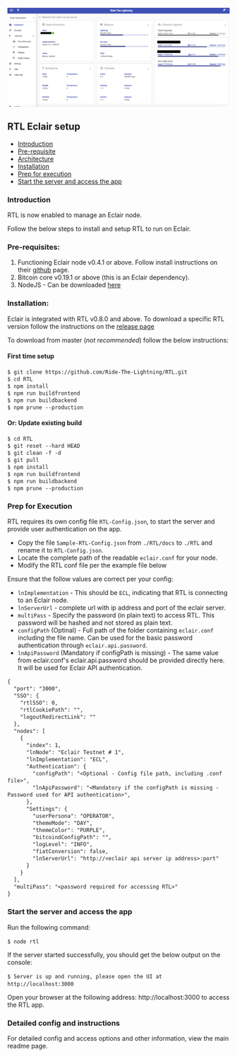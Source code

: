 ![](./screenshots/RTL-ECL-Dashboard.png)

## RTL Eclair setup

* [Introduction](#intro)
* [Pre-requisite](#prereq)
* [Architecture](#arch)
* [Installation](#install)
* [Prep for execution](#prep)
* [Start the server and access the app](#start)

### <a name="intro"></a>Introduction
RTL is now enabled to manage an Eclair node.

Follow the below steps to install and setup RTL to run on Eclair.

### <a name="prereq"></a>Pre-requisites:
1. Functioning Eclair node v0.4.1 or above. Follow install instructions on their [github](https://github.com/ACINQ/eclair) page.
2. Bitcoin core v0.19.1 or above (this is an Eclair dependency).
3. NodeJS - Can be downloaded [here](https://nodejs.org/en/download)

### <a name="install"></a>Installation:
Eclair is integrated with RTL v0.8.0 and above.
To download a specific RTL version follow the instructions on the [release page](https://github.com/Ride-The-Lightning/RTL/releases)

To download from master (*not recommended*) follow the below instructions:
#### First time setup
```
$ git clone https://github.com/Ride-The-Lightning/RTL.git
$ cd RTL
$ npm install
$ npm run buildfrontend
$ npm run buildbackend
$ npm prune --production
```
#### Or: Update existing build
```
$ cd RTL
$ git reset --hard HEAD
$ git clean -f -d
$ git pull
$ npm install
$ npm run buildfrontend
$ npm run buildbackend
$ npm prune --production
```
### <a name="prep"></a>Prep for Execution
RTL requires its own config file `RTL-Config.json`, to start the server and provide user authentication on the app. 
* Copy the file `Sample-RTL-Config.json` from `./RTL/docs` to `./RTL` and rename it to `RTL-Config.json`.
* Locate the complete path of the readable `eclair.conf` for your node.
* Modify the RTL conf file per the example file below

Ensure that the follow values are correct per your config:
* `lnImplementation` - This should be `ECL`, indicating that RTL is connecting to an Eclair node.
* `lnServerUrl` - complete url with ip address and port of the eclair server.
* `multiPass` - Specify the password (in plain text) to access RTL. This password will be hashed and not stored as plain text.
* `configPath` (Optinal) - Full path of the folder containing `eclair.conf` including the file name. Can be used for the basic password authentication through `eclair.api.password`.
* `lnApiPassword` (Mandatory if configPath is missing) - The same value from eclair.conf's eclair.api.password should be provided directly here. It will be used for Eclair API authentication. 

```
{
  "port": "3000",
  "SSO": {
    "rtlSSO": 0,
    "rtlCookiePath": "",
    "logoutRedirectLink": ""
  },
  "nodes": [
    {
      "index": 1,
      "lnNode": "Eclair Testnet # 1",
      "lnImplementation": "ECL",
      "Authentication": {
        "configPath": "<Optional - Config file path, including .conf file>",
        "lnApiPassword": "<Mandatory if the configPath is missing - Password used for API authentication>",
      },
      "Settings": {
        "userPersona": "OPERATOR",
        "themeMode": "DAY",
        "themeColor": "PURPLE",
        "bitcoindConfigPath": "",
        "logLevel": "INFO",
        "fiatConversion": false,
        "lnServerUrl": "http://<eclair api server ip address>:port"
      }
    }
  ],
  "multiPass": "<password required for accessing RTL>"
}
```
### <a name="start"></a>Start the server and access the app
Run the following command:

`$ node rtl`

If the server started successfully, you should get the below output on the console:

`$ Server is up and running, please open the UI at http://localhost:3000`

Open your browser at the following address: http://localhost:3000 to access the RTL app.

### Detailed config and instructions
For detailed config and access options and other information, view the main readme page.
